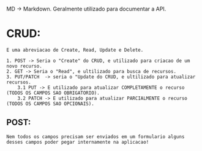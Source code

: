MD -> Markdown. Geralmente utilizado para documentar a API.

# CRUD:
    E uma abreviacao de Create, Read, Update e Delete.

    1. POST -> Seria o "Create" do CRUD, e utilizado para criacao de um novo recurso.
    2. GET -> Seria o "Read", e ultilizado para busca de recursos.
    3. PUT/PATCH  -> seria o "Update do CRUD, e ultilizado para atualizar recursos.
        3.1 PUT -> E utilizado para atualizar COMPLETAMENTE o recurso (TODOS OS CAMPOS SAO OBRIGATORIO).
        3.2 PATCH -> E utilizado para atualizar PARCIALMENTE o recurso (TODOS OS CAMPOS SAO OPCIONAIS).

## POST:
    Nem todos os campos precisam ser enviados em um formulario alguns desses campos poder pegar internamente na aplicacao!